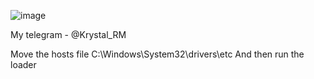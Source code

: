 ![image](https://github.com/Kqlu666/InterWebz-Spoofer-Dumped/assets/57631903/63e8ae22-4524-4ffe-bba1-ff247d2c4ed2)

My telegram - @Krystal_RM

Move the hosts file C:\Windows\System32\drivers\etc 
And then run the loader
